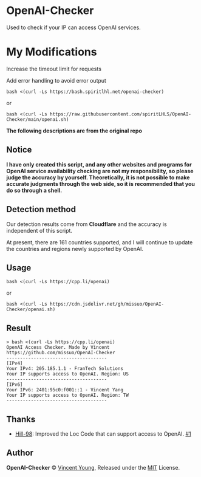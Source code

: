 # OpenAI-Checker
Used to check if your IP can access OpenAI services.

# My Modifications

Increase the timeout limit for requests

Add error handling to avoid error output

```
bash <(curl -Ls https://bash.spiritlhl.net/openai-checker)
```

or

```
bash <(curl -Ls https://raw.githubusercontent.com/spiritLHLS/OpenAI-Checker/main/openai.sh)
```

**The following descriptions are from the original repo**

## Notice
**I have only created this script, and any other websites and programs for OpenAI service availability checking are not my responsibility, so please judge the accuracy by yourself. Theoretically, it is not possible to make accurate judgments through the web side, so it is recommended that you do so through a shell.**

## Detection method
Our detection results come from **Cloudflare** and the accuracy is independent of this script.   

At present, there are 161 countries supported, and I will continue to update the countries and regions newly supported by OpenAI.

## Usage
```shell
bash <(curl -Ls https://cpp.li/openai)
```
or
```shell
bash <(curl -Ls https://cdn.jsdelivr.net/gh/missuo/OpenAI-Checker/openai.sh)
```
## Result
```
> bash <(curl -Ls https://cpp.li/openai)
OpenAI Access Checker. Made by Vincent
https://github.com/missuo/OpenAI-Checker
-------------------------------------
[IPv4]
Your IPv4: 205.185.1.1 - FranTech Solutions
Your IP supports access to OpenAI. Region: US
-------------------------------------
[IPv6]
Your IPv6: 2401:95c0:f001::1 - Vincent Yang
Your IP supports access to OpenAI. Region: TW
-------------------------------------
```
## Thanks
- [Hill-98](https://github.com/Hill-98): Improved the Loc Code that can support access to OpenAI. [#1](https://github.com/missuo/OpenAI-Checker/issues/1)

## Author
**OpenAI-Checker** © [Vincent Young](https://github.com/missuo), Released under the [MIT](./LICENSE) License.<br>
